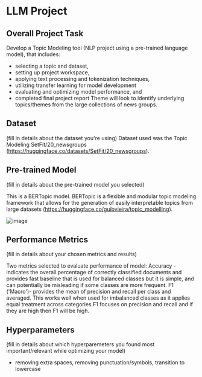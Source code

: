 # LLM Project

## Overall Project Task
Develop a Topic Modeling tool (NLP project using a pre-trained language model), that includes: 
- selecting a topic and dataset,
- setting up project workspace,
- applying text processing and tokenization techniques,
- utilizing transfer learning for model development
- evaluating and optimizing model performance, and
- completed final project report
Theme will look to identify underlying topics/themes from the large collections of news groups.

## Dataset
(fill in details about the dataset you're using)
Dataset used was the Topic Modeling SetFit/20_newsgroups (https://huggingface.co/datasets/SetFit/20_newsgroups).

## Pre-trained Model
(fill in details about the pre-trained model you selected)

This is a BERTopic model. BERTopic is a flexible and modular topic modeling framework that allows for the generation of easily interpretable topics from large datasets (https://huggingface.co/guibvieira/topic_modelling). 

![image](https://github.com/user-attachments/assets/e8f8d756-38dd-4f16-9207-440a3c32db87)


## Performance Metrics
(fill in details about your chosen metrics and results)

Two metrics selected to evaluate performance of model:
Accuracy - indicates the overall percentage of correctly classified documents and provides fast baseline that is used for balanced classes but it is simple, and can potentially be misleading if some classes are more frequent.
F1 ('Macro')- provides the mean of precision and recall per class and averaged. This works well when used for imbalanced classes as it applies equal treatment across categories.F1 focuses on precision and recall and if they are high then F1 will be high.

## Hyperparameters
(fill in details about which hyperparemeters you found most important/relevant while optimizing your model)

- removing extra spaces, removing punctuation/symbols, transition to lowercase

